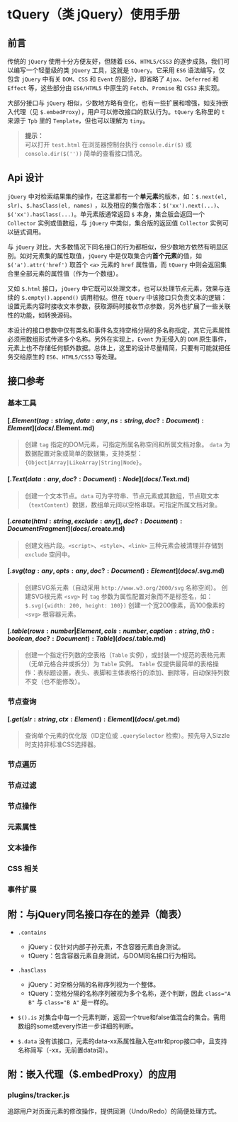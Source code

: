 # tQuery（类 jQuery）使用手册

## 前言

传统的 `jQuery` 使用十分方便友好，但随着 `ES6`、`HTML5/CSS3` 的逐步成熟，我们可以编写一个轻量级的类 `jQuery` 工具，这就是 `tQuery`。它采用 `ES6` 语法编写，仅包含 `jQuery` 中有关 `DOM`、`CSS` 和 `Event` 的部分，即省略了 `Ajax`、`Deferred` 和 `Effect` 等，这些部分由 `ES6/HTML5` 中原生的 `Fetch`、`Promise` 和 `CSS3` 来实现。

大部分接口与 `jQuery` 相似，少数地方略有变化，也有一些扩展和增强，如支持嵌入代理（见 `$.embedProxy`），用户可以修改接口的默认行为。`tQuery` 名称里的 `t` 来源于 `Tpb` 里的 `Template`，但也可以理解为 `tiny`。

> **提示：**<br>
> 可以打开 `test.html` 在浏览器控制台执行 `console.dir($)` 或 `console.dir($(''))` 简单的查看接口情况。



## Api 设计

`jQuery` 中对检索结果集的操作，在这里都有一个**单元素**的版本，如：`$.next(el, slr)`、`$.hasClass(el, names)` ，以及相应的集合版本：`$('xx').next(...)`、`$('xx').hasClass(...)`。单元素版通常返回 `$` 本身，集合版会返回一个 `Collector` 实例或值数组，与 `jQuery` 中类似，集合版的返回值 `Collector` 实例可以链式调用。

与 `jQuery` 对比，大多数情况下同名接口的行为都相似，但少数地方依然有明显区别。如对元素集的属性取值，`jQuery` 中是仅取集合内**首个元素**的值，如 `$('a').attr('href')` 取首个 `<a>` 元素的 `href` 属性值，而 `tQuery` 中则会返回集合里全部元素的属性值（作为一个数组）。

又如 `$.html` 接口，`jQuery` 中它既可以处理文本，也可以处理节点元素，效果与连续的 `$.empty().append()` 调用相似。但在 `tQuery` 中该接口只负责文本的逻辑：设置元素内容时接收文本参数，获取源码时接收节点参数，另外也扩展了一些关联性的功能，如转换源码。

本设计的接口参数中仅有类名和事件名支持空格分隔的多名称指定，其它元素属性必须用数组形式传递多个名称。另外在实现上，`Event` 为无侵入的 `DOM` 原生事件，元素上也不存储任何额外数据。总体上，这里的设计尽量精简，只要有可能就把任务交给原生的 `ES6`、`HTML5/CSS3` 等处理。


## 接口参考

### 基本工具

#### [$.Element( tag: string, data: any, ns: string, doc?: Document ): Element](docs/$.Element.md)

> 创建 `tag` 指定的DOM元素，可指定所属名称空间和所属文档对象。
> `data` 为数据配置对象或简单的数据集，支持类型：`{Object|Array|LikeArray|String|Node}`。


#### [$.Text( data: any, doc?: Document ): Node](docs/$.Text.md)

> 创建一个文本节点。`data` 可为字符串、节点元素或其数组，节点取文本（`textContent`）数据，数组单元间以空格串联。可指定所属文档对象。


#### [$.create( html: string, exclude: any[], doc?: Document ): DocumentFragment](docs/$.create.md)

> 创建文档片段。`<script>`、`<style>`、`<link>` 三种元素会被清理并存储到 `exclude` 空间中。


#### [$.svg( tag: any, opts: any, doc?: Document ): Element](docs/$.svg.md)

> 创建SVG系元素（自动采用 `http://www.w3.org/2000/svg` 名称空间）。
> 创建SVG根元素 `<svg>` 时 `tag` 参数为属性配置对象而不是标签名，如：`$.svg({width: 200, height: 100})` 创建一个宽200像素，高100像素的 `<svg>` 根容器元素。


#### [$.table( rows: number | Element, cols: number, caption: string, th0: boolean, doc?: Document ): Table](docs/$.table.md)

> 创建一个指定行列数的空表格（`Table` 实例），或封装一个规范的表格元素（无单元格合并或拆分）为 `Table` 实例。
> `Table` 仅提供最简单的表格操作：表标题设置，表头、表脚和主体表格行的添加、删除等，自动保持列数不变（也不能修改）。


### 节点查询

#### [$.get( slr: string, ctx: Element ): Element](docs/$.get.md)

> 查询单个元素的优化版（ID定位或 `.querySelector` 检索）。预先导入Sizzle时支持非标准CSS选择器。


### 节点遍历


### 节点过滤


### 节点操作


### 元素属性


### 文本操作


### CSS 相关


### 事件扩展



## 附：与jQuery同名接口存在的差异（简表）

- `.contains`
    - jQuery：仅针对内部子孙元素，不含容器元素自身测试。
    - tQuery：包含容器元素自身测试，与DOM同名接口行为相同。

- `.hasClass`
    - jQuery：对空格分隔的名称序列视为一个整体。
    - tQuery：空格分隔的名称序列被视为多个名称，逐个判断，因此 `class="A B"` 与 `class="B A"` 是一样的。

- `$().is`
    对集合中每一个元素判断，返回一个true和false值混合的集合。需用数组的some或every作进一步详细的判断。

- `$.data`
    没有该接口，元素的data-xx系属性融入在attr和prop接口中，且支持名称简写（-xx，无前置data词）。



## 附：嵌入代理（$.embedProxy）的应用

### plugins/tracker.js

追踪用户对页面元素的修改操作，提供回溯（Undo/Redo）的简便处理方式。
